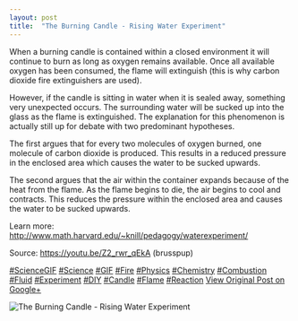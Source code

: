 ```yaml
---
layout: post
title:  "The Burning Candle - Rising Water Experiment"
---
```


When a burning candle is contained within a closed environment it will continue to burn as long as oxygen remains available. Once all available oxygen has been consumed, the flame will extinguish (this is why carbon dioxide fire extinguishers are used).  
  
However, if the candle is sitting in water when it is sealed away, something very unexpected occurs. The surrounding water will be sucked up into the glass as the flame is extinguished. The explanation for this phenomenon is actually still up for debate with two predominant hypotheses.  
  
The first argues that for every two molecules of oxygen burned, one molecule of carbon dioxide is produced. This results in a reduced pressure in the enclosed area which causes the water to be sucked upwards.  
  
The second argues that the air within the container expands because of the heat from the flame. As the flame begins to die, the air begins to cool and contracts. This reduces the pressure within the enclosed area and causes the water to be sucked upwards.  
  
Learn more: <http://www.math.harvard.edu/~knill/pedagogy/waterexperiment/>  
  
Source: <https://youtu.be/Z2_rwr_qEkA> (brusspup)  
  
[#ScienceGIF](https://plus.google.com/s/%23ScienceGIF/posts) [#Science](https://plus.google.com/s/%23Science/posts) [#GIF](https://plus.google.com/s/%23GIF/posts) [#Fire](https://plus.google.com/s/%23Fire/posts) [#Physics](https://plus.google.com/s/%23Physics/posts) [#Chemistry](https://plus.google.com/s/%23Chemistry/posts) [#Combustion](https://plus.google.com/s/%23Combustion/posts) [#Fluid](https://plus.google.com/s/%23Fluid/posts) [#Experiment](https://plus.google.com/s/%23Experiment/posts) [#DIY](https://plus.google.com/s/%23DIY/posts) [#Candle](https://plus.google.com/s/%23Candle/posts) [#Flame](https://plus.google.com/s/%23Flame/posts) [#Reaction](https://plus.google.com/s/%23Reaction/posts)
[View Original Post on Google+](https://plus.google.com/+ColinSullender/posts/dVQxEqjZzrH)

![The Burning Candle - Rising Water Experiment](/assets/img/2015-08-25-The-Burning-Candle--Rising-Water-Experiment.gif)
